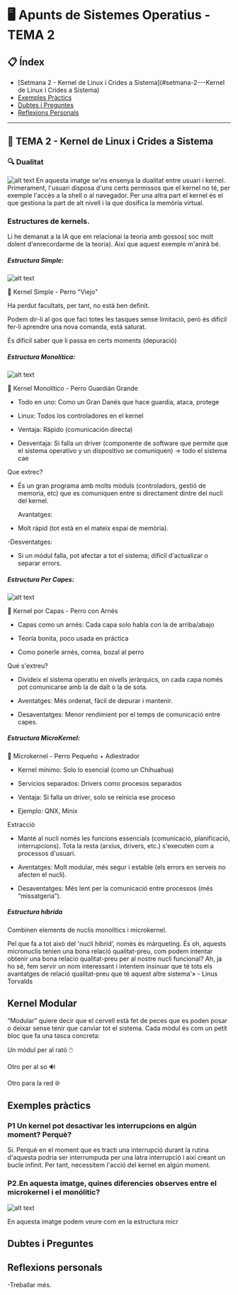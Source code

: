 # 🖥️ Apunts de Sistemes Operatius - TEMA 2

## 📋 Índex
- [Setmana 2 - Kernel de Linux i Crides a Sistema](#setmana-2---Kernel de Linux i Crides a Sistema)
- [Exemples Pràctics](#exemples-pràctics)
- [Dubtes i Preguntes](#dubtes-i-preguntes)
- [Reflexions Personals](#reflexions-personals)

---

## 🎯 TEMA 2 - Kernel de Linux i Crides a Sistema

### 🔍 Dualitat

![alt text](image-3.png)
En aquesta imatge se'ns ensenya la dualitat entre usuari i kernel. Primerament, l'usuari disposa d'uns certs permissos que el kernel no té, per exemple l'accès a la shell o al navegador.
Per una altra part el kernel és el que gestiona la part de alt nivell i la que dosifica la memòria virtual.

### Estructures de kernels.

Li he demanat a la IA que em relacionai la teoria amb gossos( soc molt dolent d'enrecordarme de la teoria). Així que aquest exemple m'anirà bé.

##### Estructura Simple:
![alt text](image-4.png)

🏢 Kernel Simple - Perro "Viejo"

Ha perdut facultats, per tant, no está ben definit.

Podem dir-li al gos que faci totes les tasques sense limitació, però és díficil fer-li aprendre una nova comanda, está saturat.

És díficil saber que li passa en certs moments (depuració)


##### Estructura Monolítica:
![alt text](image-5.png)

🏢 Kernel Monolítico - Perro Guardián Grande

* Todo en uno: Como un Gran Danés que hace guardia, ataca, protege

* Linux: Todos los controladores en el kernel

* Ventaja: Rápido (comunicación directa)

* Desventaja: Si falla un driver (componente de software que permite que el sistema operativo y un dispositivo se comuniquen) → todo el sistema cae

Que extrec? 

* És un gran programa amb molts mòduls (controladors, gestió de memoria, etc) que es comuniquen entre si directament dintre del nucli del kernel.

    Avantatges:
 * Molt ràpid (tot està en el mateix espai de memòria).

-Desventatges:
* Si un mòdul falla, pot afectar a tot el sistema; difícil d'actualizar o separar errors.


##### Estructura Per Capes:
![alt text](image-6.png)

🥞 Kernel por Capas - Perro con Arnés

* Capas como un arnés: Cada capa solo habla con la de arriba/abajo

* Teoría bonita, poco usada en práctica

* Como ponerle arnés, correa, bozal al perro

Qué s'extreu?

* Divideix el sistema operatiu en nivells jeràrquics, on cada capa només pot comunicarse amb la de dalt o la de sota.

* Aventatges: Més ordenat, fàcil de depurar i mantenir.

* Desaventatges: Menor rendimient por el temps de comunicació entre capes.


##### Estructura MicroKernel:

🧩 Microkernel - Perro Pequeño + Adiestrador

* Kernel mínimo: Solo lo esencial (como un Chihuahua)

* Servicios separados: Drivers como procesos separados

* Ventaja: Si falla un driver, solo se reinicia ese proceso

* Ejemplo: QNX, Minix

Extracció

* Manté al nucli només les funcions essencials (comunicació, planificació, interrupcions). Tota la resta (arxius, drivers, etc.) s'executen com a processos d'usuari.

* Aventatges: Molt modular, més segur i estable (els errors en serveis no afecten el nucli).

* Desaventatges: Més lent per la comunicació entre processos (més “missatgeria”).

##### Estructura híbrida
Combinen elements de nuclis monolítics i microkernel.

Pel que fa a tot això del 'nucli híbrid', només és màrqueting. És oh, aquests micronuclis tenien una bona relació qualitat-preu, com podem intentar obtenir una bona relació qualitat-preu per al nostre nucli funcional? Ah, ja ho sé, fem servir un nom interessant i intentem insinuar que té tots els avantatges de relació qualitat-preu que té aquest altre sistema'» - Linus Torvalds

## Kernel Modular

“Modular” quiere decir que el cervell està fet de peces que es poden posar o deixar sense tenir que canviar tot el sistema.
Cada mòdul és com un petit bloc que fa una tasca concreta:

Un mòdul per al rató 🖱️

Otro per al so 🔊

Otro para la red 🌐



## Exemples pràctics
### P1 Un kernel pot desactivar les interrupcions en algún moment? Perquè?

Sí. Perquè en el moment que es tracti una interrupció durant la rutina d'aquesta podria ser interrumpuda per una latra interrupció i així creant un bucle infinit. Per tant, necessitem l'acció del kernel en algún moment.

### P2.En aquesta imatge, quines diferencies observes entre el microkernel i el monólitic?

![alt text](image-7.png)

En aquesta imatge podem veure com en la estructura micr



## Dubtes i Preguntes

## Reflexions personals
-Treballar més.